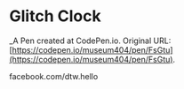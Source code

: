 # Glitch Clock
 _A Pen created at CodePen.io. Original URL: [https://codepen.io/museum404/pen/FsGtu](https://codepen.io/museum404/pen/FsGtu).

 facebook.com/dtw.hello